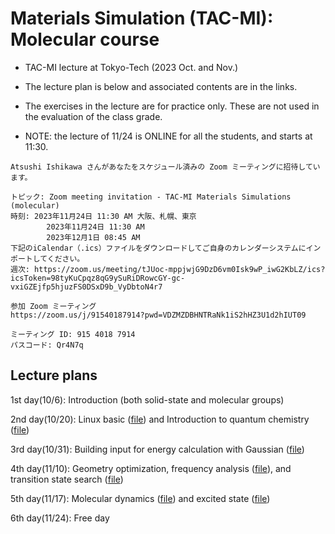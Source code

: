 # Materials Simulation (TAC-MI): Molecular course
* TAC-MI lecture at Tokyo-Tech (2023 Oct. and Nov.)
* The lecture plan is below and associated contents are in the links.
* The exercises in the lecture are for practice only. These are not used in the evaluation of the class grade.

* NOTE: the lecture of 11/24 is ONLINE for all the students, and starts at 11:30.
```
Atsushi Ishikawa さんがあなたをスケジュール済みの Zoom ミーティングに招待しています。

トピック: Zoom meeting invitation - TAC-MI Materials Simulations (molecular)
時刻: 2023年11月24日 11:30 AM 大阪、札幌、東京
        2023年11月24日 11:30 AM
        2023年12月1日 08:45 AM
下記のiCalendar（.ics）ファイルをダウンロードしてご自身のカレンダーシステムにインポートしてください。
週次: https://zoom.us/meeting/tJUoc-mppjwjG9DzD6vm0Isk9wP_iwG2KbLZ/ics?icsToken=98tyKuCpqz8qG9ySuRiDRowcGY-gc-vxiGZEjfp5hjuzFS0DSxD9b_VyDbtoN4r7

参加 Zoom ミーティング
https://zoom.us/j/91540187914?pwd=VDZMZDBHNTRaNk1iS2hHZ3U1d2hIUT09

ミーティング ID: 915 4018 7914
パスコード: Qr4N7q
```

## Lecture plans
1st day(10/6): Introduction (both solid-state and molecular groups)

2nd day(10/20): Linux basic ([file](./linux.md)) and Introduction to quantum chemistry ([file](./theory.md))

3rd day(10/31): Building input for energy calculation with Gaussian ([file](./energy.md))

4th day(11/10): Geometry optimization, frequency analysis ([file](./optimization.md)), and transition state search ([file](./transition_state.md))

5th day(11/17): Molecular dynamics ([file](./molecular_dynamics.md)) and excited state ([file](./excited_state.md))

6th day(11/24): Free day
